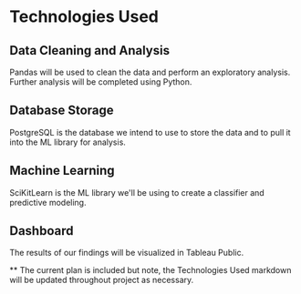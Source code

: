 # Technologies Used
## Data Cleaning and Analysis
Pandas will be used to clean the data and perform an exploratory analysis. Further analysis will be completed using Python.

## Database Storage
PostgreSQL is the database we intend to use to store the data and to pull it into the ML library for analysis.

## Machine Learning
SciKitLearn is the ML library we'll be using to create a classifier and predictive modeling.

## Dashboard
The results of our findings will be visualized in Tableau Public.



** The current plan is included but note, the Technologies Used markdown will be updated throughout project as necessary.